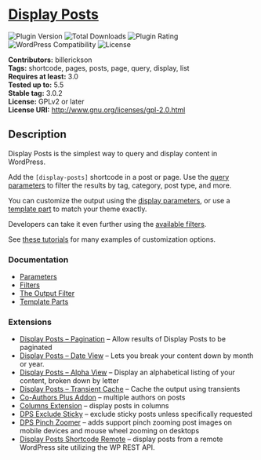 # [Display Posts](https://displayposts.com) #

![Plugin Version](https://img.shields.io/wordpress/plugin/v/display-posts-shortcode.svg?style=flat-square) ![Total Downloads](https://img.shields.io/wordpress/plugin/dt/display-posts-shortcode.svg?style=flat-square) ![Plugin Rating](https://img.shields.io/wordpress/plugin/r/display-posts-shortcode.svg?style=flat-square) ![WordPress Compatibility](https://img.shields.io/wordpress/v/display-posts-shortcode.svg?style=flat-square) ![License](https://img.shields.io/badge/license-GPL--2.0%2B-red.svg?style=flat-square)

**Contributors:** billerickson  
**Tags:** shortcode, pages, posts, page, query, display, list  
**Requires at least:** 3.0  
**Tested up to:** 5.5  
**Stable tag:** 3.0.2  
**License:** GPLv2 or later  
**License URI:** http://www.gnu.org/licenses/gpl-2.0.html

## Description

Display Posts is the simplest way to query and display content in WordPress.

Add the `[display-posts]` shortcode in a post or page. Use the [query parameters](https://displayposts.com/docs/#query-parameters) to filter the results by tag, category, post type, and more.

You can customize the output using the [display parameters](https://displayposts.com/docs/#display-parameters), or use a [template part](https://displayposts.com/2019/01/04/use-template-parts-to-match-your-themes-styling/) to match your theme exactly.

Developers can take it even further using the [available filters](https://displayposts.com/docs/filters/).

See [these tutorials](https://displayposts.com/tutorials/) for many examples of customization options.

### Documentation
* [Parameters](https://displayposts.com/docs/parameters/)
* [Filters](https://displayposts.com/docs/filters/)
* [The Output Filter](https://displayposts.com/docs/the-output-filter/)
* [Template Parts](https://displayposts.com/2019/01/04/use-template-parts-to-match-your-themes-styling/)

### Extensions
* [Display Posts – Pagination](https://github.com/billerickson/Display-Posts-Pagination) – Allow results of Display Posts to be paginated
* [Display Posts – Date View](https://wordpress.org/plugins/display-posts-date-view/) – Lets you break your content down by month or year.
* [Display Posts – Alpha View](https://github.com/billerickson/Display-Posts-Alpha-View) – Display an alphabetical listing of your content, broken down by letter
* [Display Posts – Transient Cache](https://github.com/billerickson/Display-Posts-Transient-Cache) – Cache the output using transients
* [Co-Authors Plus Addon](https://github.com/billerickson/dps-coauthor-addon) – multiple authors on posts
* [Columns Extension](https://github.com/billerickson/dps-columns-extension) – display posts in columns
* [DPS Exclude Sticky](https://github.com/billerickson/DPS-Exclude-Sticky) – exclude sticky posts unless specifically requested
* [DPS Pinch Zoomer](https://github.com/shazahm1/Display-Posts-Shortcode-Pinch-Zoomer) – adds support pinch zooming post images on mobile devices and mouse wheel zooming on desktops
* [Display Posts Shortcode Remote](https://github.com/shazahm1/Display-Posts-Shortcode-Remote) – display posts from a remote WordPress site utilizing the WP REST API.
